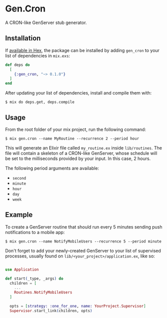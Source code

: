 # Gen.Cron

A CRON-like GenServer stub generator.

## Installation

If [available in Hex](https://hex.pm/packages/gen_cron), the package can be installed
by adding `gen_cron` to your list of dependencies in `mix.exs`:

```elixir
def deps do
  [
    {:gen_cron, "~> 0.1.0"}
  ]
end
```

After updating your list of dependencies, install and compile them with:

```
$ mix do deps.get, deps.compile
```

## Usage
From the root folder of your mix project, run the following command:

```
$ mix gen.cron --name MyRoutine --recurrence 2 --period hour
```

This will generate an Elixir file called `my_routine.ex` inside `lib/routines`. The file will contain a skeleton of a CRON-like GenServer, whose schedule will be set to the milliseconds provided by your input. In this case, 2 hours.

The following period arguments are available:
- `second` 
- `minute` 
- `hour`   
- `day`    
- `week`

## Example
To create a GenServer routine that should run every 5 minutes sending push notifications to a mobile app:
```
$ mix gen.cron --name NotifyMobileUsers --recurrence 5 --period minute
```

Don't forget to add your newly-created GenServer to your list of supervised processes, usually found on `lib/<your_project>/application.ex`, like so:

```elixir

use Application

def start(_type, _args) do
  children = [
    ...
    Routines.NotifyMobileUsers
  ]

  opts = [strategy: :one_for_one, name: YourProject.Supervisor]
  Supervisor.start_link(children, opts)

```